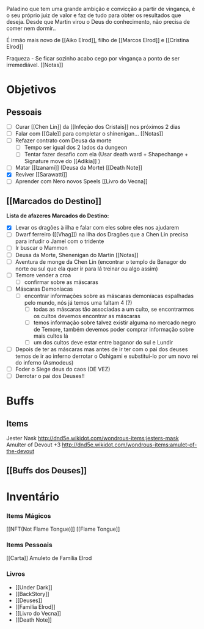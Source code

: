 
Paladino que tem uma grande ambição e convicção a partir de vingança, é o seu próprio juiz de valor e faz de tudo para obter os resultados que deseja.
Desde que Martin virou o Deus do conhecimento, não precisa de comer nem dormir..

É irmão mais novo de [[Aiko Elrod]], filho de [[Marcos Elrod]] e [[Cristina Elrod]]

Fraqueza - Se ficar sozinho acabo cego por vingança a ponto de ser irremediável.
 [[Notas]]
# Objetivos 

## Pessoais
 - [ ] Curar [[Chen Lin]] da [[Infeção dos Cristais]] nos próximos 2 dias
 - [ ] Falar com [[Gale]] para completar o shinenigan... [[Notas]]
- [ ] Refazer contrato com Deusa da morte
	- [ ] Tempo ser igual dos 2 lados da dungeon
	- [ ] Tentar fazer desafio com ela (Usar death ward + Shapechange + Signature move do [[Adikia]] )
- [ ] Matar [[Izanami]] (Deusa da Morte) [[Death Note]] 
- [x] Reviver [[Sarawatti]]
- [ ] Aprender com Nero novos Speels [[Livro do Vecna]]
## [[Marcados do Destino]]
**Lista de afazeres Marcados do Destino:**

- [x] Levar os dragões à ilha e falar com eles sobre eles nos ajudarem
- [ ] Dwarf ferreiro ([[Vhag]]) na Ilha dos Dragões que a Chen Lin precisa para infudir o Jamel com o tridente 
- [ ] Ir buscar o Mammon
- [ ] Deusa da Morte, Shenenigan do Martin [[Notas]]
- [ ] Aventura de monge da Chen Lin (encontrar o templo de Banagor do norte ou sul que ela quer ir para lá treinar ou algo assim)
- [ ] Temore vender a croa
    - [ ] confirmar sobre as máscaras
- [ ] Máscaras Demoníacas
    - [ ] encontrar informações sobre as máscaras demoníacas espalhadas pelo mundo, nós já temos uma faltam 4 (?)
        - [ ] todas as máscaras tão associadas a um culto, se encontrarmos os cultos devemos encontrar as máscaras
        - [ ] temos informação sobre talvez existir alguma no mercado negro de Temore, também devemos poder comprar informação sobre mais cultos lá
        - [ ] um dos cultos deve estar entre baganor do sul e Lundir
- [ ] Depois de ter as máscaras mas antes de ir ter com o pai dos deuses temos de ir ao inferno derrotar o Oshigami e substitui-lo por um novo rei do inferno (Asmodeus)
- [ ] Foder o Siege deus do caos (DE VEZ)
- [ ] Derrotar o pai dos Deuses!!

# Buffs
## Items
Jester Nask http://dnd5e.wikidot.com/wondrous-items:jesters-mask
Amulter of Devout +3 http://dnd5e.wikidot.com/wondrous-items:amulet-of-the-devout
## [[Buffs dos Deuses]]
# Inventário
### Items Mágicos
[[NFT(Not Flame Tongue)]]
[[Flame Tongue]]

### Items Pessoais
[[Carta]]
Amuleto de Família Elrod
### Livros
- [[Under Dark]]
- [[BackStory]]
- [[Deuses]]
- [[Familia Elrod]]
- [[Livro do Vecna]]
- [[Death Note]]

